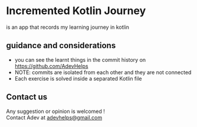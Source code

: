 <h1>Incremented Kotlin Journey</h1>

is an app that records my learning journey in kotlin

## guidance and considerations
- you can see the learnt things in the commit history on https://github.com/AdevHelps
- NOTE: commits are isolated from each other and they are not connected
- Each exercise is solved inside a separated Kotlin file

## Contact us
Any suggestion or opinion is welcomed !  
Contact Adev at adevhelps@gmail.com